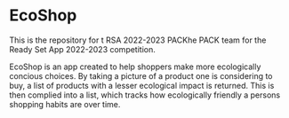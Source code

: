 # EcoShop


This is the repository for t
RSA 2022-2023 PACKhe PACK team for the Ready Set App 2022-2023 competition.

EcoShop is an app created to help shoppers make more ecologically concious choices. By taking a picture of a product one is considering to buy, a list of products with a lesser ecological impact is returned. This is then complied into a list, which tracks how ecologically friendly a persons shopping habits are over time.

